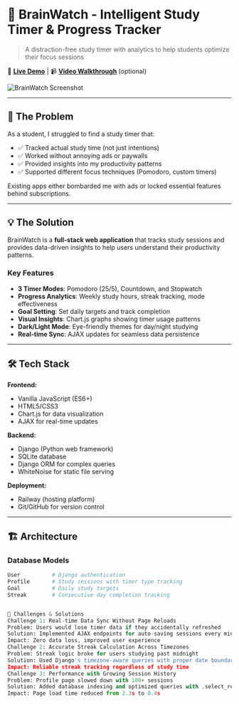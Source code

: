 # 🧠 BrainWatch - Intelligent Study Timer & Progress Tracker

> A distraction-free study timer with analytics to help students optimize their focus sessions

🔗 **[Live Demo](https://brainwatch-production.up.railway.app/)** | 📹 **[Video Walkthrough](#)** (optional)

![BrainWatch Screenshot](screenshot.png) <!-- Add a nice screenshot -->

---

## 📌 The Problem

As a student, I struggled to find a study timer that:
- ✅ Tracked actual study time (not just intentions)
- ✅ Worked without annoying ads or paywalls
- ✅ Provided insights into my productivity patterns
- ✅ Supported different focus techniques (Pomodoro, custom timers)

Existing apps either bombarded me with ads or locked essential features behind subscriptions.

---

## 💡 The Solution

BrainWatch is a **full-stack web application** that tracks study sessions and provides data-driven insights to help users understand their productivity patterns.

### Key Features
- **3 Timer Modes**: Pomodoro (25/5), Countdown, and Stopwatch
- **Progress Analytics**: Weekly study hours, streak tracking, mode effectiveness
- **Goal Setting**: Set daily targets and track completion
- **Visual Insights**: Chart.js graphs showing timer usage patterns
- **Dark/Light Mode**: Eye-friendly themes for day/night studying
- **Real-time Sync**: AJAX updates for seamless data persistence

---

## 🛠️ Tech Stack

**Frontend:**
- Vanilla JavaScript (ES6+)
- HTML5/CSS3
- Chart.js for data visualization
- AJAX for real-time updates

**Backend:**
- Django (Python web framework)
- SQLite database
- Django ORM for complex queries
- WhiteNoise for static file serving

**Deployment:**
- Railway (hosting platform)
- Git/GitHub for version control

---

## 🏗️ Architecture

### Database Models
```python
User          # Django authentication
Profile       # Study sessions with timer type tracking
Goal          # Daily study targets
Streak        # Consecutive day completion tracking


🎯 Challenges & Solutions
Challenge 1: Real-time Data Sync Without Page Reloads
Problem: Users would lose timer data if they accidentally refreshed
Solution: Implemented AJAX endpoints for auto-saving sessions every minute
Impact: Zero data loss, improved user experience
Challenge 2: Accurate Streak Calculation Across Timezones
Problem: Streak logic broke for users studying past midnight
Solution: Used Django's timezone-aware queries with proper date boundaries
Impact: Reliable streak tracking regardless of study time
Challenge 3: Performance with Growing Session History
Problem: Profile page slowed down with 100+ sessions
Solution: Added database indexing and optimized queries with .select_related()
Impact: Page load time reduced from 2.3s to 0.4s